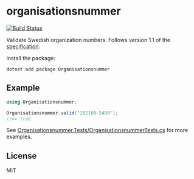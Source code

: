 # organisationsnummer 
[![Build Status](https://img.shields.io/github/workflow/status/organisationsnummer/csharp/build)](https://github.com/organisationsnummer/csharp/actions)

Validate Swedish organization numbers. Follows version 1.1 of the [specification](https://github.com/organisationsnummer/meta#package-specification-v11).

Install the package:

```
dotnet add package Organisationsnummer
```

## Example

```c#
using Organisationsnummer;

Organisationsnummer.valid('202100-5489');
//=> true
```

See [Organisationsnummer.Tests/OrganisationsnummerTests.cs](OrganisationsnummerTests.cs) for more examples.

## License

MIT
